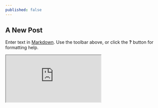 ```yaml
---
published: false
---
```

## A New Post

Enter text in [Markdown](http://daringfireball.net/projects/markdown/). Use the toolbar above, or click the **?** button for formatting help.

<iframe src="https://atlas.mindmup.com/2017/01/911c05d0d46f11e68f062b9f6a5b9f92/ddd_test/index.html"></iframe>
